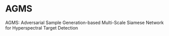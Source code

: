 # AGMS
AGMS: Adversarial Sample Generation-based Multi-Scale  Siamese Network for Hyperspectral Target Detection
